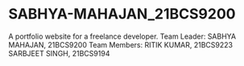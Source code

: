 # SABHYA-MAHAJAN_21BCS9200
A portfolio website for a freelance developer.
Team Leader: SABHYA MAHAJAN, 21BCS9200
Team Members: 
RITIK KUMAR, 21BCS9223
SARBJEET SINGH, 21BCS9194
